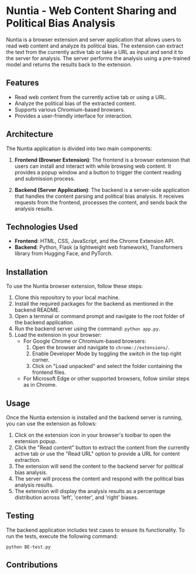 # Nuntia - Web Content Sharing and Political Bias Analysis

Nuntia is a browser extension and server application that allows users to read web content and analyze its political bias. The extension can extract the text from the currently active tab or take a URL as input and send it to the server for analysis. The server performs the analysis using a pre-trained model and returns the results back to the extension.

## Features

- Read web content from the currently active tab or using a URL.
- Analyze the political bias of the extracted content.
- Supports various Chromium-based browsers.
- Provides a user-friendly interface for interaction.

## Architecture

The Nuntia application is divided into two main components:

1. **Frontend (Browser Extension)**: The frontend is a browser extension that users can install and interact with while browsing web content. It provides a popup window and a button to trigger the content reading and submission process.

2. **Backend (Server Application)**: The backend is a server-side application that handles the content parsing and political bias analysis. It receives requests from the frontend, processes the content, and sends back the analysis results.

## Technologies Used

- **Frontend**: HTML, CSS, JavaScript, and the Chrome Extension API.
- **Backend**: Python, Flask (a lightweight web framework), Transformers library from Hugging Face, and PyTorch.

## Installation

To use the Nuntia browser extension, follow these steps:

1. Clone this repository to your local machine.
2. Install the required packages for the backend as mentioned in the backend README.
3. Open a terminal or command prompt and navigate to the root folder of the backend application.
4. Run the backend server using the command: `python app.py`.
5. Load the extension in your browser:
   - For Google Chrome or Chromium-based browsers:
     1. Open the browser and navigate to `chrome://extensions/`.
     2. Enable Developer Mode by toggling the switch in the top right corner.
     3. Click on "Load unpacked" and select the folder containing the frontend files.
   - For Microsoft Edge or other supported browsers, follow similar steps as in Chrome.

## Usage

Once the Nuntia extension is installed and the backend server is running, you can use the extension as follows:

1. Click on the extension icon in your browser's toolbar to open the extension popup.
2. Click the "Read content" button to extract the content from the currently active tab or use the "Read URL" option to provide a URL for content extraction.
3. The extension will send the content to the backend server for political bias analysis.
4. The server will process the content and respond with the political bias analysis results.
5. The extension will display the analysis results as a percentage distribution across 'left', 'center', and 'right' biases.

## Testing

The backend application includes test cases to ensure its functionality. To run the tests, execute the following command:
```{bash}
python BE-test.py
```

## Contributions

